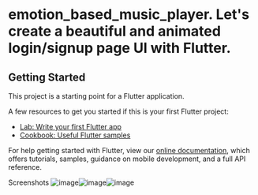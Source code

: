 # emotion_based_music_player. Let's create a beautiful and animated login/signup page UI with Flutter.

## Getting Started

This project is a starting point for a Flutter application.

A few resources to get you started if this is your first Flutter project:

- [Lab: Write your first Flutter app](https://flutter.dev/docs/get-started/codelab)
- [Cookbook: Useful Flutter samples](https://flutter.dev/docs/cookbook)

For help getting started with Flutter, view our
[online documentation](https://flutter.dev/docs), which offers tutorials,
samples, guidance on mobile development, and a full API reference.

Screenshots
![image](https://user-images.githubusercontent.com/87259343/132860025-2d98c258-f96d-4024-8350-0a28dd0fe135.png)![image](https://user-images.githubusercontent.com/87259343/132859603-86f18664-40ff-44d2-b98f-2876aad6b393.png)![image](https://user-images.githubusercontent.com/87259343/132859671-cb9db034-5323-4437-b079-ac5f0f604179.png)



